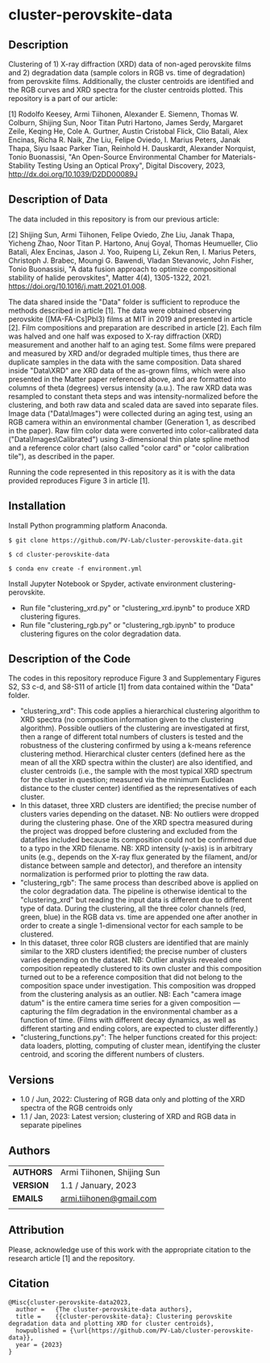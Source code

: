 cluster-perovskite-data
===========

## Description

Clustering of 1) X-ray diffraction (XRD) data of non-aged perovskite films and 2) degradation data (sample colors in RGB vs. time of degradation) from perovskite films. Additionally, the cluster centroids are identified and the RGB curves and XRD spectra for the cluster centroids plotted. This repository is a part of our article:

[1] Rodolfo Keesey, Armi Tiihonen, Alexander E. Siemenn, Thomas W. Colburn, Shijing Sun, Noor Titan Putri Hartono, James Serdy, Margaret Zeile, Keqing He, Cole A. Gurtner, Austin Cristobal Flick, Clio Batali, Alex Encinas, Richa R. Naik, Zhe Liu, Felipe Oviedo, I. Marius Peters, Janak Thapa, Siyu Isaac Parker Tian, Reinhold H. Dauskardt, Alexander Norquist, Tonio Buonassisi, "An Open-Source Environmental Chamber for Materials-Stability Testing Using an Optical Proxy", Digital Discovery, 2023, http://dx.doi.org/10.1039/D2DD00089J

## Description of Data

The data included in this repository is from our previous article: 

[2] Shijing Sun, Armi Tiihonen, Felipe Oviedo, Zhe Liu, Janak Thapa, Yicheng Zhao, Noor Titan P. Hartono, Anuj Goyal, Thomas Heumueller, Clio Batali, Alex Encinas, Jason J. Yoo, Ruipeng Li, Zekun Ren, I. Marius Peters, Christoph J. Brabec, Moungi G. Bawendi, Vladan Stevanovic, John Fisher, Tonio Buonassisi, "A data fusion approach to optimize compositional stability of halide perovskites", Matter 4(4), 1305-1322, 2021. https://doi.org/10.1016/j.matt.2021.01.008.

The data shared inside the "Data" folder is sufficient to reproduce the methods described in article [1]. The data were obtained observing perovskite ([MA-FA-Cs]PbI3) films at MIT in 2019 and presented in article [2]. Film compositions and preparation are described in article [2]. Each film was halved and one half was exposed to X-ray diffraction (XRD) measurement and another half to an aging test. Some films were prepared and measured by XRD and/or degraded multiple times, thus there are duplicate samples in the data with the same composition. Data shared inside "Data\XRD" are XRD data of the as-grown films, which were also presented in the Matter paper referenced above, and are formatted into columns of theta (degrees) versus intensity (a.u.). The raw XRD data was resampled to constant theta steps and was intensity-normalized before the clustering, and both raw data and scaled data are saved into separate files. Image data ("Data\Images") were collected during an aging test, using an RGB camera within an environmental chamber (Generation 1, as described in the paper). Raw film color data were converted into color-calibrated data ("Data\Images\Calibrated") using 3-dimensional thin plate spline method and a reference color chart (also called "color card" or "color calibration tile"), as described in the paper.

Running the code represented in this repository as it is with the data provided reproduces Figure 3 in article [1].

## Installation

Install Python programming platform Anaconda.

`$ git clone https://github.com/PV-Lab/cluster-perovskite-data.git`

`$ cd cluster-perovskite-data`

`$ conda env create -f environment.yml`

Install Jupyter Notebook or Spyder, activate environment clustering-perovskite.

- Run file "clustering_xrd.py" or "clustering_xrd.ipynb" to produce XRD clustering figures.
- Run file "clustering_rgb.py" or "clustering_rgb.ipynb" to produce clustering figures on the color degradation data.

## Description of the Code

The codes in this repository reproduce Figure 3 and Supplementary Figures S2, S3 c-d, and S8-S11 of article [1] from data contained within the "Data" folder.

- "clustering_xrd": This code applies a hierarchical clustering algorithm to XRD spectra (no composition information given to the clustering algorithm). Possible outliers of the clustering are investigated at first, then a range of different total numbers of clusters is tested and the robustness of the clustering confirmed by using a k-means reference clustering method. Hierarchical cluster centers (defined here as the mean of all the XRD spectra within the cluster) are also identified, and cluster centroids (i.e., the sample with the most typical XRD spectrum for the cluster in question; measured via the minimum Euclidean distance to the cluster center) identified as the representatives of each cluster.
- In this dataset, three XRD clusters are identified; the precise number of clusters varies depending on the dataset. NB: No outliers were dropped during the clustering phase. One of the XRD spectra measured during the project was dropped before clustering and excluded from the datafiles included because its composition could not be confirmed due to a typo in the XRD filename. NB: XRD intensity (y-axis) is in arbitrary units (e.g., depends on the X-ray flux generated by the filament, and/or distance between sample and detector), and therefore an intensity normalization is performed prior to plotting the raw data.
- "clustering_rgb": The same process than described above is applied on the color degradation data. The pipeline is otherwise identical to the "clustering_xrd" but reading the input data is different due to different type of data. During the clustering, all the three color channels (red, green, blue) in the RGB data vs. time are appended one after another in order to create a single 1-dimensional vector for each sample to be clustered.
- In this dataset, three color RGB clusters are identified that are mainly similar to the XRD clusters identified; the precise number of clusters varies depending on the dataset. NB: Outlier analysis revealed one composition repeatedly clustered to its own cluster and this composition turned out to be a reference composition that did not belong to the composition space under investigation. This composition was dropped from the clustering analysis as an outlier. NB: Each "camera image datum" is the entire camera time series for a given composition — capturing the film degradation in the environmental chamber as a function of time. (Films with different decay dynamics, as well as different starting and ending colors, are expected to cluster differently.)
- "clustering_functions.py": The helper functions created for this project: data loaders, plotting, computing of cluster mean, identifying the cluster centroid, and scoring the different numbers of clusters.

## Versions

- 1.0 / Jun, 2022: Clustering of RGB data only and plotting of the XRD spectra of the RGB centroids only
- 1.1 / Jan, 2023: Latest version; clustering of XRD and RGB data in separate pipelines

## Authors
||                    |
| ------------- | ------------------------------ |
| **AUTHORS**      | Armi Tiihonen, Shijing Sun | 
| **VERSION**      | 1.1 / January, 2023 | 
| **EMAILS**      | armi.tiihonen@gmail.com | 
||                    |

## Attribution

Please, acknowledge use of this work with the appropriate citation to the research article [1] and the repository.

## Citation

    @Misc{cluster-perovskite-data2023,
      author =   {The cluster-perovskite-data authors},
      title =    {{cluster-perovskite-data}: Clustering perovskite degradation data and plotting XRD for cluster centroids},
      howpublished = {\url{https://github.com/PV-Lab/cluster-perovskite-data}},
      year = {2023}
    }
    
